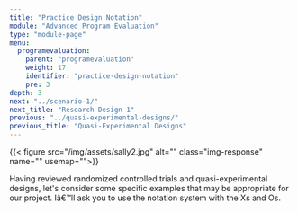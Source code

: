 ```yaml
---
title: "Practice Design Notation"
module: "Advanced Program Evaluation"
type: "module-page"
menu:
  programevaluation:
    parent: "programevaluation"
    weight: 17
    identifier: "practice-design-notation"
    pre: 3
depth: 3
next: "../scenario-1/"
next_title: "Research Design 1"
previous: "../quasi-experimental-designs/"
previous_title: "Quasi-Experimental Designs"
---
```

<div class="programevaluation"><div class="pageblock clearfix"><div class="modalpageNav"></div>
</div><div class="pageblock pull-left">
<div class="caption">
</div>
{{< figure src="/img/assets/sally2.jpg" alt="" class="img-response" name="" usemap="">}}</div><div class="pageblock"><p>Having reviewed randomized controlled trials and quasi-experimental designs, let's consider some specific examples that may be appropriate for our project. Iâ€™ll ask you to use the notation system with the Xs and Os.</p>
<p> </p>
<p> </p>
<p> </p>
<p> </p>
<p> </p>
<p> </p>
<p> </p>
<p> </p>
<p> </p>
</div></div>
